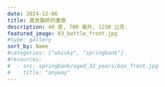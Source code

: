 ```yaml
---
date: 2024-12-06
title: 嘉舍醫師的畫像
description: 40 度, 700 毫升, 1230 公克.
featured_image: 03_bottle_front.jpg
#type: gallery
sort_by: Name
#categories: ["whisky", "springbank"]
#resources:
#  - src: springbank/aged_32_years/box_front.jpg
#    title: "anyway"
---
```

